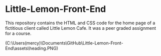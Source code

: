 # Little-Lemon-Front-End
This repository contains the HTML and CSS code for the home page of a fictitious client called Little Lemon Cafe. It was a peer graded assignment for a course.

(C:\Users\(mercy)\Documents\GitHub\Little-Lemon-Front-End\assets\heading.PNG)
